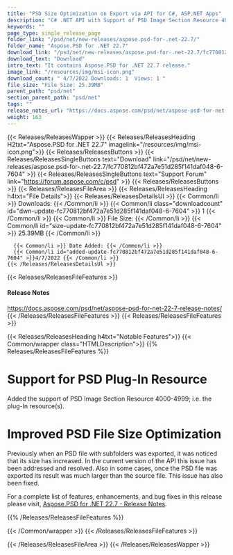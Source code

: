 ```yaml
---
title: "PSD Size Optimization on Export via API for C#, ASP.NET Apps"
description: "C# .NET API with Support of PSD Image Section Resource 4000-4999; i.e. the plug-In resource(s), optimized the PSD file size after exporting with subfolders."
keywords: ""
page_type: single_release_page
folder_link: "/psd/net/new-releases/aspose.psd-for-.net-22.7/"
folder_name: "Aspose.PSD for .NET 22.7"
download_link: "/psd/net/new-releases/aspose.psd-for-.net-22.7/fc770812bf472a7e51d285f141daf048-6-7604"
download_text: "Download"
intro_text: "It contains Aspose.PSD for .NET 22.7 release."
image_link: "/resources/img/msi-icon.png"
download_count: " 4/7/2022 Downloads: 1  Views: 1 "
file_size: "File Size: 25.39MB"
parent_path: "psd/net"
section_parent_path: "psd/net"
tags: ""
release_notes_url: "https://docs.aspose.com/psd/net/aspose-psd-for-net-22-7-release-notes/"
weight: 163
---
```


{{< Releases/ReleasesWapper >}}
{{< Releases/ReleasesHeading H2txt="Aspose.PSD for .NET 22.7" imagelink="/resources/img/msi-icon.png">}}
{{< Releases/ReleasesButtons >}}
{{< Releases/ReleasesSingleButtons text="Download" link="/psd/net/new-releases/aspose.psd-for-.net-22.7/fc770812bf472a7e51d285f141daf048-6-7604" >}}
{{< Releases/ReleasesSingleButtons text="Support Forum" link="https://forum.aspose.com/c/psd" >}}
{{< Releases/ReleasesButtons >}}
{{< Releases/ReleasesFileArea >}}
{{< Releases/ReleasesHeading h4txt="File Details">}}
{{< Releases/ReleasesDetailsUl >}}
{{< Common/li >}} Downloads: {{< /Common/li >}}
{{< Common/li class="downloadcount" id="dwn-update-fc770812bf472a7e51d285f141daf048-6-7604" >}} 1 {{< /Common/li >}}
{{< Common/li >}} File Size: {{< /Common/li >}}
{{< Common/li id="size-update-fc770812bf472a7e51d285f141daf048-6-7604" >}} 25.39MB {{< /Common/li >}}

      {{< Common/li >}} Date Added: {{< /Common/li >}}
      {{< Common/li id="added-update-fc770812bf472a7e51d285f141daf048-6-7604" >}}4/7/2022 {{< /Common/li >}}
    {{< /Releases/ReleasesDetailsUl >}}

{{< Releases/ReleasesFileFeatures >}}
<h4>Release Notes</h4><div><a href='https://docs.aspose.com/psd/net/aspose-psd-for-net-22-7-release-notes/'>https://docs.aspose.com/psd/net/aspose-psd-for-net-22-7-release-notes/</a></div>
{{< /Releases/ReleasesFileFeatures >}}
{{< Releases/ReleasesFileFeatures >}}

{{< Releases/ReleasesHeading h4txt="Notable Features">}}
{{< Common/wrapper class="HTMLDescription">}}
{{% Releases/ReleasesFileFeatures %}}

# Support for PSD Plug-In Resource

Added the support of PSD Image Section Resource 4000-4999; i.e. the plug-In resource(s).

# Improved PSD File Size Optimization

Previously when an PSD file with subfolders was exported, it was noticed that its size has increased. In the current version of the API this issue has been addressed and resolved. Also in some cases, once the PSD file was exported its result was much larger than the source file. This issue has also been fixed.

For a complete list of features, enhancements, and bug fixes in this release please visit, [Aspose.PSD for .NET 22.7 - Release Notes](https://docs.aspose.com/psd/net/aspose-psd-for-net-22-7-release-notes/).

{{% /Releases/ReleasesFileFeatures %}}

{{< /Common/wrapper >}}
{{< /Releases/ReleasesFileFeatures >}}

{{< /Releases/ReleasesFileArea >}}
{{< /Releases/ReleasesWapper >}}
